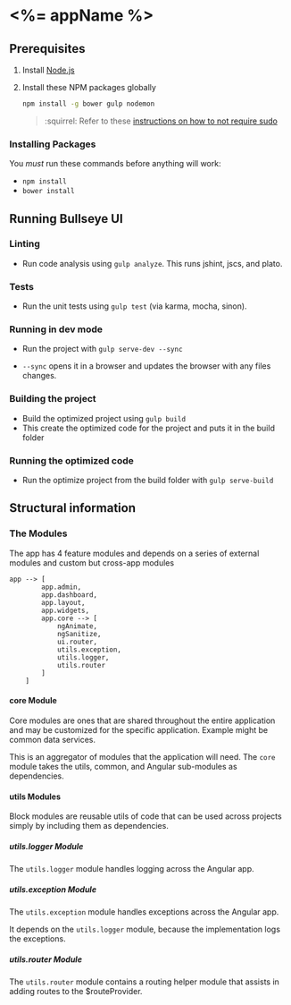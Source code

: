 # <%= appName %>



## Prerequisites

1. Install [Node.js](http://nodejs.org)

2. Install these NPM packages globally

    ```bash
    npm install -g bower gulp nodemon
    ```

    > :squirrel: Refer to these [instructions on how to not require sudo](https://github.com/sindresorhus/guides/blob/master/npm-global-without-sudo.md)

### Installing Packages
You *must* run these commands before anything will work:

 - `npm install`
 - `bower install`

## Running Bullseye UI

### Linting
 - Run code analysis using `gulp analyze`. This runs jshint, jscs, and plato.

### Tests
 - Run the unit tests using `gulp test` (via karma, mocha, sinon).

### Running in dev mode
 - Run the project with `gulp serve-dev --sync`

 - `--sync` opens it in a browser and updates the browser with any files changes.

### Building the project
 - Build the optimized project using `gulp build`
 - This create the optimized code for the project and puts it in the build folder

### Running the optimized code
 - Run the optimize project from the build folder with `gulp serve-build`

## Structural information

### The Modules
The app has 4 feature modules and depends on a series of external modules and custom but cross-app modules

```
app --> [
        app.admin,
        app.dashboard,
        app.layout,
        app.widgets,
		app.core --> [
			ngAnimate,
			ngSanitize,
			ui.router,
			utils.exception,
			utils.logger,
			utils.router
		]
    ]
```

#### core Module
Core modules are ones that are shared throughout the entire application and may be customized for the specific application. Example might be common data services.

This is an aggregator of modules that the application will need. The `core` module takes the utils, common, and Angular sub-modules as dependencies.

#### utils Modules
Block modules are reusable utils of code that can be used across projects simply by including them as dependencies.

##### utils.logger Module
The `utils.logger` module handles logging across the Angular app.

##### utils.exception Module
The `utils.exception` module handles exceptions across the Angular app.

It depends on the `utils.logger` module, because the implementation logs the exceptions.

##### utils.router Module
The `utils.router` module contains a routing helper module that assists in adding routes to the $routeProvider.
